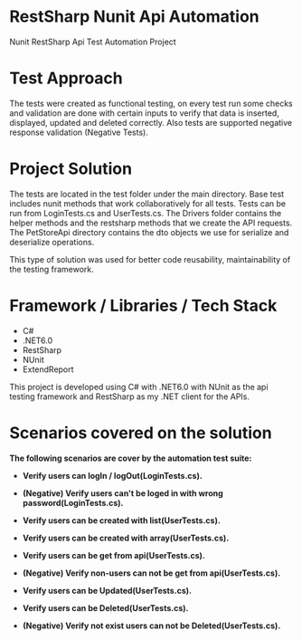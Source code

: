 # RestSharp Nunit Api Automation
Nunit RestSharp Api Test Automation Project

# Test Approach
The tests were created as functional testing, on every test run some checks and validation are done with certain inputs to verify that data is inserted, displayed, updated and deleted correctly. Also tests are supported negative response validation (Negative Tests).


# Project Solution
The tests are located in the test folder under the main directory. Base test includes nunit methods that work collaboratively for all tests. Tests can be run from LoginTests.cs and UserTests.cs. The Drivers folder contains the helper methods and the restsharp methods that we create the API requests. The PetStoreApi directory contains the dto objects we use for serialize and deserialize operations.


This type of solution was used for better code reusability, maintainability of the testing framework.


# Framework / Libraries / Tech Stack 

* C#
* .NET6.0
* RestSharp
* NUnit
* ExtendReport

This project is developed using C# with .NET6.0 with NUnit as the api testing framework and RestSharp as my .NET client for the APIs.



# Scenarios covered on the solution

**The following scenarios are cover by the automation test suite:**

* **Verify users can logIn / logOut(LoginTests.cs).**

* **(Negative) Verify users can't be loged in with wrong password(LoginTests.cs).**

* **Verify users can be created with list(UserTests.cs).**

* **Verify users can be created with array(UserTests.cs).**

* **Verify users can be get from api(UserTests.cs).**

* **(Negative) Verify non-users can not be get from api(UserTests.cs).**

* **Verify users can be Updated(UserTests.cs).**

* **Verify users can be Deleted(UserTests.cs).**

* **(Negative) Verify not exist users can not be Deleted(UserTests.cs).**

